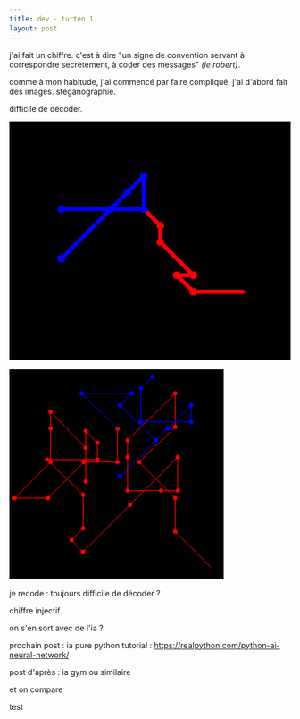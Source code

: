 ```yaml
---
title: dev - turten 1
layout: post
---
```


j'ai fait un chiffre.
c'est à dire "un signe de convention servant à correspondre secrètement, à coder des messages" *(le robert)*.

comme à mon habitude, j'ai commencé par faire compliqué.
j'ai d'abord fait des images.
stéganographie.

difficile de décoder.

![turten2.png](/img/turten/turten2.png)

![turten3.png](/img/turten/turten3.png)

je recode : toujours difficile de décoder ?

chiffre injectif.

on s'en sort avec de l'ia ?

prochain post : ia pure python
tutorial : https://realpython.com/python-ai-neural-network/

post d'après : ia gym ou similaire

et on compare

test
